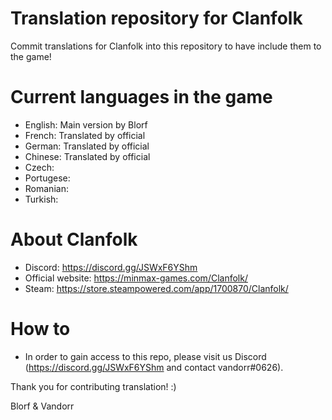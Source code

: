# Translation repository for Clanfolk
Commit translations for Clanfolk into this repository to have include them to the game!


# Current languages in the game
 * English: Main version by Blorf 
 * French: Translated by official
 * German: Translated by official
 * Chinese: Translated by official
 * Czech:
 * Portugese:
 * Romanian:
 * Turkish:


# About Clanfolk
 * Discord: https://discord.gg/JSWxF6YShm
 * Official website: https://minmax-games.com/Clanfolk/
 * Steam: https://store.steampowered.com/app/1700870/Clanfolk/


# How to
* In order to gain access to this repo, please visit us Discord (https://discord.gg/JSWxF6YShm and contact vandorr#0626).

Thank you for contributing translation! :)

 Blorf & Vandorr
